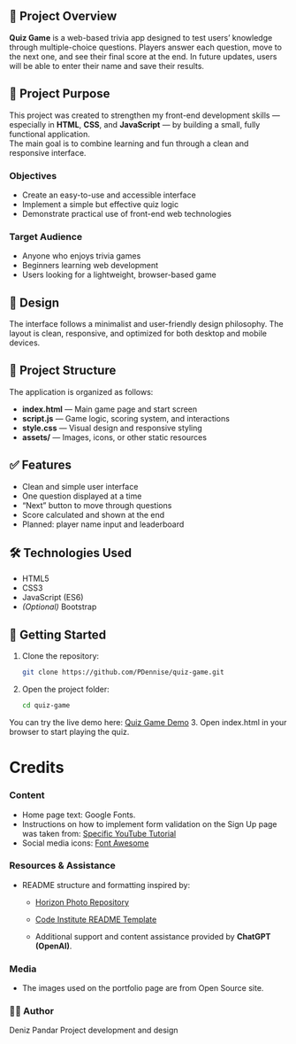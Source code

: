 ## 🧠 Project Overview
**Quiz Game** is a web-based trivia app designed to test users’ knowledge through multiple-choice questions. Players answer each question, move to the next one, and see their final score at the end. In future updates, users will be able to enter their name and save their results.

## 🎯 Project Purpose
This project was created to strengthen my front-end development skills — especially in **HTML**, **CSS**, and **JavaScript** — by building a small, fully functional application.  
The main goal is to combine learning and fun through a clean and responsive interface.

### Objectives
- Create an easy-to-use and accessible interface  
- Implement a simple but effective quiz logic  
- Demonstrate practical use of front-end web technologies  

### Target Audience
- Anyone who enjoys trivia games  
- Beginners learning web development  
- Users looking for a lightweight, browser-based game  

## 🎨 Design
The interface follows a minimalist and user-friendly design philosophy. The layout is clean, responsive, and optimized for both desktop and mobile devices.

## 🧱 Project Structure
The application is organized as follows:
- **index.html** — Main game page and start screen  
- **script.js** — Game logic, scoring system, and interactions  
- **style.css** — Visual design and responsive styling  
- **assets/** — Images, icons, or other static resources  

## ✅ Features
- Clean and simple user interface  
- One question displayed at a time  
- “Next” button to move through questions  
- Score calculated and shown at the end  
- Planned: player name input and leaderboard  

## 🛠 Technologies Used
- HTML5  
- CSS3  
- JavaScript (ES6)  
- *(Optional)* Bootstrap 

## 🚀 Getting Started
1. Clone the repository:
   ```bash
   git clone https://github.com/PDennise/quiz-game.git
2. Open the project folder:
    ```bash
    cd quiz-game
You can try the live demo here: [Quiz Game Demo](https://pdennise.github.io/quiz-game/)
3. Open index.html in your browser to start playing the quiz.

# Credits
### Content
- Home page text: Google Fonts.
- Instructions on how to implement form validation on the Sign Up page was taken from: [Specific YouTube Tutorial](https://youtu.be/AAC0QJGaDhw?si=GgXThI845GZXqI1V)
- Social media icons: [Font Awesome](https://fontawesome.com/)

### Resources & Assistance
- README structure and formatting inspired by:
    
    - [Horizon Photo Repository](https://github.com/Ri-Dearg/horizon-photo/blob/main/README.md)
    
    - [Code Institute README Template](https://github.com/Code-Institute-Solutions/readme-template/blob/master/README.md)
    
    - Additional support and content assistance provided by **ChatGPT (OpenAI)**.

### Media
- The images used on the portfolio page are from Open Source site.

### 👩‍💻 Author
Deniz Pandar
Project development and design